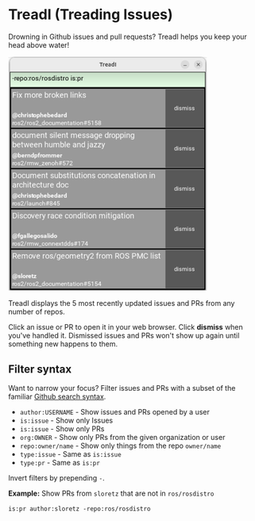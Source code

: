# TreadI (Treading Issues)

Drowning in Github issues and pull requests?
TreadI helps you keep your head above water!

<img src="docs/images/issue_screen.png" alt="TreadI screen displaying issues and PRs" width="400"/>

TreadI displays the 5 most recently updated issues and PRs from any number of repos.

Click an issue or PR to open it in your web browser.
Click **dismiss** when you've handled it.
Dismissed issues and PRs won't show up again until something new happens to them.

## Filter syntax

Want to narrow your focus?
Filter issues and PRs with a subset of the familiar [Github search syntax](https://docs.github.com/en/search-github/searching-on-github/searching-issues-and-pull-requests).

* `author:USERNAME` - Show issues and PRs opened by a user
* `is:issue` - Show only Issues
* `is:issue` - Show only PRs
* `org:OWNER` - Show only PRs from the given organization or user
* `repo:owner/name` - Show only things from the repo `owner/name`
* `type:issue` - Same as `is:issue`
* `type:pr` - Same as `is:pr`

Invert filters by prepending `-`.

**Example:** Show PRs from `sloretz` that are not in `ros/rosdistro`

```
is:pr author:sloretz -repo:ros/rosdistro
```
